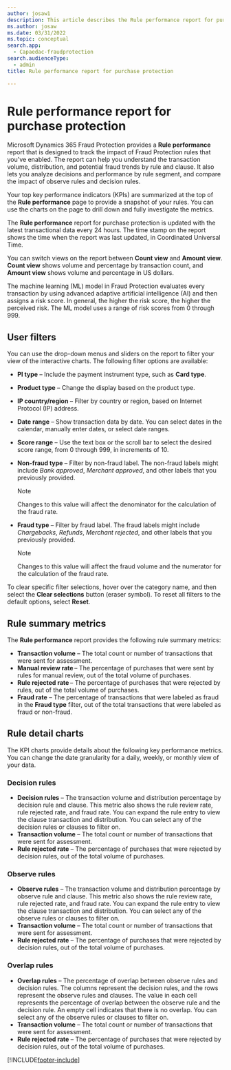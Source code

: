 ```yaml
---
author: josaw1
description: This article describes the Rule performance report for purchase protection in Microsoft Dynamics 365 Fraud Protection.
ms.author: josaw
ms.date: 03/31/2022
ms.topic: conceptual
search.app: 
  - Capaedac-fraudprotection
search.audienceType:
  - admin
title: Rule performance report for purchase protection

---
```


# Rule performance report for purchase protection

Microsoft Dynamics 365 Fraud Protection provides a **Rule performance** report that is designed to track the impact of Fraud Protection rules that you've enabled. The report can help you understand the transaction volume, distribution, and potential fraud trends by rule and clause. It also lets you analyze decisions and performance by rule segment, and compare the impact of observe rules and decision rules.

Your top key performance indicators (KPIs) are summarized at the top of the **Rule performance** page to provide a snapshot of your rules. You can use the charts on the page to drill down and fully investigate the metrics.

The **Rule performance** report for purchase protection is updated with the latest transactional data every 24 hours. The time stamp on the report shows the time when the report was last updated, in Coordinated Universal Time.

You can switch views on the report between **Count view** and **Amount view**. **Count view** shows volume and percentage by transaction count, and **Amount view** shows volume and percentage in US dollars.

The machine learning (ML) model in Fraud Protection evaluates every transaction by using advanced adaptive artificial intelligence (AI) and then assigns a risk score. In general, the higher the risk score, the higher the perceived risk. The ML model uses a range of risk scores from 0 through 999.

## User filters

You can use the drop-down menus and sliders on the report to filter your view of the interactive charts. The following filter options are available:

- **PI type** – Include the payment instrument type, such as **Card type**.
- **Product type** – Change the display based on the product type.
- **IP country/region** – Filter by country or region, based on Internet Protocol (IP) address.
- **Date range** – Show transaction data by date. You can select dates in the calendar, manually enter dates, or select date ranges.
- **Score range** – Use the text box or the scroll bar to select the desired score range, from 0 through 999, in increments of 10.
- **Non-fraud type** – Filter by non-fraud label. The non-fraud labels might include *Bank approved*, *Merchant approved*, and other labels that you previously provided.

    > [!NOTE]
    > Changes to this value will affect the denominator for the calculation of the fraud rate.

- **Fraud type** – Filter by fraud label. The fraud labels might include *Chargebacks*, *Refunds*, *Merchant rejected*, and other labels that you previously provided.

    > [!NOTE]
    > Changes to this value will affect the fraud volume and the numerator for the calculation of the fraud rate.

To clear specific filter selections, hover over the category name, and then select the **Clear selections** button (eraser symbol). To reset all filters to the default options, select **Reset**.

## Rule summary metrics

The **Rule performance** report provides the following rule summary metrics:

- **Transaction volume** – The total count or number of transactions that were sent for assessment.
- **Manual review rate** – The percentage of purchases that were sent by rules for manual review, out of the total volume of purchases.
- **Rule rejected rate** – The percentage of purchases that were rejected by rules, out of the total volume of purchases.
- **Fraud rate** – The percentage of transactions that were labeled as fraud in the **Fraud type** filter, out of the total transactions that were labeled as fraud or non-fraud.

## Rule detail charts

The KPI charts provide details about the following key performance metrics. You can change the date granularity for a daily, weekly, or monthly view of your data.

### Decision rules

- **Decision rules** – The transaction volume and distribution percentage by decision rule and clause. This metric also shows the rule review rate, rule rejected rate, and fraud rate. You can expand the rule entry to view the clause transaction and distribution. You can select any of the decision rules or clauses to filter on.
- **Transaction volume** – The total count or number of transactions that were sent for assessment.
- **Rule rejected rate** – The percentage of purchases that were rejected by decision rules, out of the total volume of purchases.

### Observe rules

- **Observe rules** – The transaction volume and distribution percentage by observe rule and clause. This metric also shows the rule review rate, rule rejected rate, and fraud rate. You can expand the rule entry to view the clause transaction and distribution. You can select any of the observe rules or clauses to filter on.
- **Transaction volume** – The total count or number of transactions that were sent for assessment.
- **Rule rejected rate** – The percentage of purchases that were rejected by decision rules, out of the total volume of purchases.

### Overlap rules

- **Overlap rules** – The percentage of overlap between observe rules and decision rules. The columns represent the decision rules, and the rows represent the observe rules and clauses. The value in each cell represents the percentage of overlap between the observe rule and the decision rule. An empty cell indicates that there is no overlap. You can select any of the observe rules or clauses to filter on.
- **Transaction volume** – The total count or number of transactions that were sent for assessment.
- **Rule rejected rate** – The percentage of purchases that were rejected by decision rules, out of the total volume of purchases.

[!INCLUDE[footer-include](includes/footer-banner.md)]
